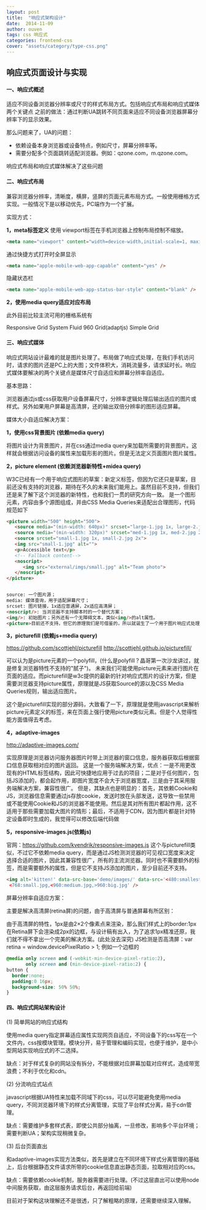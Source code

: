 ```yaml
---
layout: post
title:  "响应式架构设计"
date:  2014-11-09
author: ouven
tags: css 响应式
categories: frontend-css
cover: "assets/category/type-css.png"
---
```


## 响应式页面设计与实现

#### 一、响应式概述

适应不同设备浏览器分辨率或尺寸的样式布局方式。包括响应式布局和响应式媒体两个关键点
    之前的做法：通过判断UA跳转不同页面来适应不同设备浏览器屏幕分辨率下的显示效果。

那么问题来了，UA的问题：

- 依赖设备本身浏览器或设备特点，例如尺寸，屏幕分辨率等。
- 需要分配多个页面跳转适配浏览器。例如：qzone.com，m.qzone.com。

响应式布局和响应式媒体解决了这些问题

#### 二、响应式布局

兼容浏览器分辨率，清晰度，横屏，竖屏的页面元素布局方式。一般使用栅格方式实现。一般情况下是以移动优先，PC端作为一个扩展。

实现方式：
    
__1，meta标签定义__
使用 viewport标签在手机浏览器上控制布局控制不缩放。
    
```html
<meta name="viewport" content="width=device-width,initial-scale=1, maximum-scale=1" />
```

通过快捷方式打开时全屏显示

```html
<meta name="apple-mobile-web-app-capable" content="yes" />
```

  隐藏状态栏
  
```html
<meta name="apple-mobile-web-app-status-bar-style" content="blank" />
```

__2，使用media query适应对应布局__
       
此外目前比较主流可用的栅格系统有

Responsive Grid System
Fluid 960 Grid(adaptjs)
Simple Grid

#### 三、响应式媒体

响应式网站设计最难的就是图片处理了。布局做了响应式处理，在我们手机访问时，请求的图片还是PC上的大图；文件体积大，消耗流量多，请求延时长。响应式媒体要解决的两个关键点是媒体尺寸自适应和屏幕分辨率自适应。

基本思路：

浏览器通过js或css获取用户设备屏幕尺寸，分辨率逻辑处理后输出适应的图片或样式。另外如果用户屏幕是高清屏，还的输出双倍分辨率的图形适应屏幕。

媒体大小自适应解决方案：

__1，使用css背景图片 (依赖media query)__

将图片设计为背景图片，并在css通过media query来加载所需要的背景图片。这样就会根据访问设备的属性来加载形影的图片。但是无法定义页面图片图片属性。
   
__2，picture element (依赖浏览器新特性+midea query)__

W3C已经有一个用于响应式图形的草案：新定义标签<picture>，但因为它还只是草案，目前还没有支持的浏览器，期待在不久的未来我们能用上。虽然目前不支持，但我们还是来了解下这个浏览器的新特性，也和我们一贯的研究方向一致。
<picture>是一个图形元素，内容由多个源图组成，并由CSS Media Queries来适配出合理图形，代码规范如下
 
```html
<picture width="500" height="500">
   <source media="(min-width: 640px)" srcset="large-1.jpg 1x, large-2.jpg 2x">
   <source media="(min-width: 320px)" srcset="med-1.jpg 1x, med-2.jpg 2x">
   <source srcset="small-1.jpg 1x, small-2.jpg 2x">
   <img src="small-1.jpg" alt="">
   <p>Accessible text</p>
   <!-- Fallback content-->
   <noscript>
      <img src="external/imgs/small.jpg" alt="Team photo">
   </noscript>
</picture>


source: 一个图片源；
media: 媒体查询，用于适配屏幕尺寸；
srcset: 图片链接，1x适应普通屏，2x适应高清屏；
<noscript/>: 当浏览器不支持脚本时的一个替代方案；
<img/>: 初始图片；另外还有一个无障碍文本，类似<img/>的alt属性。
<picture>目前还不支持，但它的原理我们是可借鉴的，所以就诞生了一个用于图片响应式处理的类库picturefill
```

__3，picturefill (依赖js+media query)__

https://github.com/scottjehl/picturefill
http://scottjehl.github.io/picturefill/
  
可以认为是picture元素的一个polyfill，(什么是polyfill？晶哥第一次沙龙讲过，就是修复浏览器特性不支持的"腻子")。
未来我们可能使用picture元素来进行图片在页面的适应。而picturefill是w3c提供的最新的针对响应式图片的设计方案，但是需要浏览器支持picture属性，原理就是JS获取Source的源以及CSS Media Queries规则，输出适应图片。
    
这个是picturefill实现的部分源码，大致看了一下，原理就是使用javascript来解析picture元素定义的标签，来在页面上强行使用picture类似元素。但是个人觉得性能方面值得去考虑。

__4，adaptive-images__

http://adaptive-images.com/

实现原理是浏览器访问服务器图片时带上浏览器的窗口信息，服务器获取后根据窗口信息获取相对应的图片返回。
这是一个服务端解决方案，优点：一是不用更改现有的HTML标签结构，因此可快捷地应用于过去的项目；二是对于任何图片，包括JS添加的，都会起作用，即图片宽度不会大于浏览器宽度，三是由于其采用服务端解决方案，兼容性很广。
    但是，其缺点也是明显的：首先，其依赖Cookie和JS，浏览器信息需要通过js存放cookie，发送时放在头部发送，这导致一些禁用或不能使用Cookie和JS的浏览器不能使用。然后是其对所有图片都起作用，这不适用于那些需要加载大图片的情形；最后，不适用于CDN，因为图片都是针对特定设备即时生成的，我觉得可以修改后端代码做


__5，responsive-images.js(依赖js)__

   官网：https://github.com/kvendrik/responsive-images.js
   这个与picturefill类似，不过它不依赖media query，而是通过JS检测浏览器的可见视口宽度来决定选择合适的图片，因此其兼容性很广，所有的主流浏览器。同时也不需要额外的标签，而是需要额外的属性，但是它不支持JS添加的图片，至少目前还不支持。
 
```html
<img alt='kitten!' data-src-base='demo/images/' data-src='<480:smallest.jpg,
 <768:small.jpg,<960:medium.jpg,>960:big.jpg' />
```

屏幕分辨率自适应方案：

主要是解决高清屏(retina屏)的问题，由于高清屏与普通屏幕有所区别：
    
由于高清屏的特性，1px是由2×2个像素点来渲染，那么我们样式上的border:1px在Retina屏下会渲染成2px的边框，与设计稿有出入，为了追求1px精准还原，我们就不得不拿出一个完美的解决方案。(此处没去深究)
   JS检测是否高清屏：var retina = window.devicePixelRatio > 1;
    例如一个边框的
    
```css
@media only screen and (-webkit-min-device-pixel-ratio:2),
       only screen and (min-device-pixel-ratio:2) {
button {
  border:none;
  padding:0 16px;
  background-size: 50% 50%;
}
```

#### 四、响应式网站架构设计

(1) 简单网站的响应式结构

使用media query指定屏幕适应属性实现网页自适应，不同设备下的css写在一个文件内，css按模块管理。模块分开，易于管理和编码实现，也便于维护，是中小型网站实现响应式的不二选择。

缺点：对于样式复杂的网站没有拆分，不能根据对应屏幕加载对应样式，造成带宽浪费；不利于优化和cdn。


(2) 分流响应式站点

javascript根据UA特性来加载不同域下的css，可以尽可能避免使用media query，不同浏览器环境下的样式分离管理，实现了平台样式分离，易于cdn管理。

缺点：需要维护多套样式表，即使公共部分抽离，一旦修改，影响多个平台环境；需要判断UA；架构实现稍微复杂。
    
(3) 后台页面直出

和adaptive-images实现方法类似，首先是建立在不同环境下样式分离管理的基础上，后台根据静态文件请求所带的cookie信息直出静态页面，拉取相对应的css。

缺点：需要依赖cookie机制，服务器需要进行处理。(不过这层直出可以使用node中间服务获取，由这层服务请求后台，再返回给前端)

目前对于架构这块理解还不是很透，只了解粗略的原理，还需要继续深入理解。
    

   




